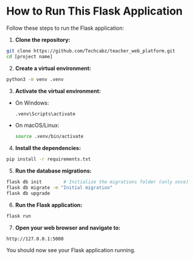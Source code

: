 # How to Run This Flask Application

Follow these steps to run the Flask application:

1. **Clone the repository:**
  ```bash
  git clone https://github.com/Techcabz/teacher_web_platform.git
  cd [project name]
  ```

2. **Create a virtual environment:**
  ```bash
  python3 -m venv .venv
  ```

3. **Activate the virtual environment:**
  - On Windows:
    ```bash
    .venv\Scripts\activate
    ```
  - On macOS/Linux:
    ```bash
    source .venv/bin/activate
    ```

4. **Install the dependencies:**
  ```bash
  pip install -r requirements.txt
  ```

5. **Run the database migrations:**
  ```bash
  flask db init        # Initialize the migrations folder (only once)
  flask db migrate -m "Initial migration"
  flask db upgrade
  ```

6. **Run the Flask application:**
  ```bash
  flask run
  ```

7. **Open your web browser and navigate to:**
  ```
  http://127.0.0.1:5000
  ```

You should now see your Flask application running.
